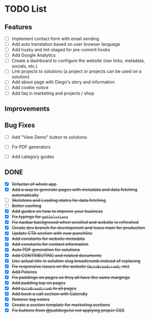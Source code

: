 
# TODO List
## Features
- [ ] Implement contact form with email sending
- [ ] Add auto translation based on user browser language
- [ ] Add husky and lint-staged for pre-commit hooks
- [ ] Add Google Analytics
- [ ] Create a dashboard to configure the website (nav links, metadata, socials, etc.)
- [ ] Link projects to solutions (a project or projects can be used on a solution)
- [ ] Add about page with Diego's story and information
- [ ] Add cookie notice
- [ ] Add faq in marketing and projects / shop

## Improvements

## Bug Fixes
- [ ] Add "View Demo" button to solutions
- [ ] Fix PDF generators
- [ ] Add category guides


## DONE
- [x] ~~Refactor of whole app~~
- [x] ~~Add a way to generate pages with metadata and data fetching automatically~~
- [ ] ~~Skeletons and Loading states for data fetching~~
- [ ] ~~Better caching~~
- [x] ~~Add guides on how to improve your business~~
- [x] ~~Fix typings for `getSolutions`~~
- [x] ~~Fix navbar background when scrolled and website is refreshed~~
- [x] ~~Create dev branch for development and leave main for production~~
- [x] ~~Update CTA section with new punchline~~
- [x] ~~Add constants for website metadata~~
- [x] ~~Add constants for contact information~~
- [x] ~~Auto PDF generation for solutions~~
- [x] ~~Add CONTRIBUTING and related documents~~
- [x] ~~Use actual title in solution slug broadcrumb instead of replacing~~
- [x] ~~Fix responsive issues on the website (`AutoBreadcrumb`, etc)~~
- [x] ~~Add Policies~~
- [x] ~~Fix paddings on pages so they all have the same margings~~
- [x] ~~Add padding top on pages~~
- [x] ~~Add `AutoBreadcrumb` to all pages~~
- [x] ~~Add book a call section with Calendly~~
- [x] ~~Remove tag colors~~
- [x] ~~Create a section template for marketing sections~~
- [x] ~~Fix buttons from @justdiego/ui not applying proper CSS~~
